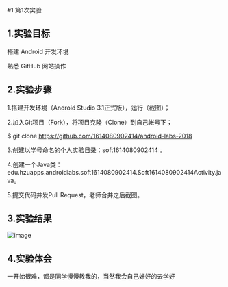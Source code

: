 #1 第1次实验

## 1.实验目标

搭建 Android 开发环境

熟悉 GitHub 网站操作

## 2.实验步骤

1.搭建开发环境（Android Studio 3.1正式版），运行（截图）；
  
2.加入Git项目（Fork），将项目克隆（Clone）到自己帐号下；
  
$ git clone https://github.com/1614080902414/android-labs-2018

3.创建以学号命名的个人实验目录：soft1614080902414 。
  
4.创建一个Java类：edu.hzuapps.androidlabs.soft1614080902414.Soft1614080902414Activity.java。
  
5.提交代码并发Pull Request，老师合并之后截图。


## 3.实验结果

![image](https://github.com/haoxinchen/android-labs-2018/blob/master/soft1614080902414/%E8%BF%90%E8%A1%8C%E6%88%AA%E5%9B%BE.jpg?raw=true)
## 4.实验体会
 一开始很难，都是同学慢慢教我的，当然我会自己好好的去学好
